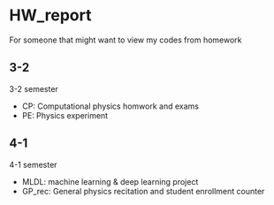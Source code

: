 # HW_report
For someone that might want to view my codes from homework

## 3-2
3-2 semester
- CP: Computational physics homwork and exams
- PE: Physics experiment

## 4-1
4-1 semester
- MLDL: machine learning & deep learning project
- GP_rec: General physics recitation and student enrollment counter
